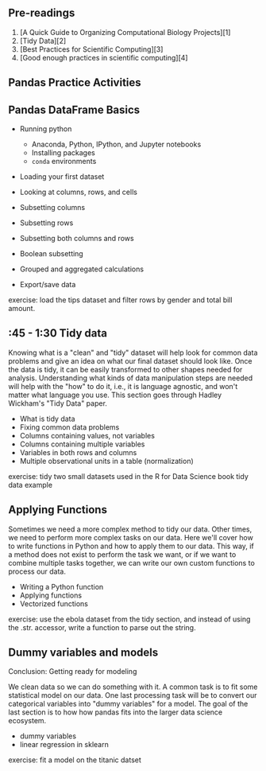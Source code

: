 ## Pre-readings

1. [A Quick Guide to Organizing Computational Biology Projects][1]
2. [Tidy Data][2]
3. [Best Practices for Scientific Computing][3]
4. [Good enough practices in scientific computing][4]

## Pandas Practice Activities

## Pandas DataFrame Basics

- Running python
	- Anaconda, Python, IPython, and Jupyter notebooks
	- Installing packages
	- `conda` environments

- Loading your first dataset
- Looking at columns, rows, and cells
- Subsetting columns
- Subsetting rows
- Subsetting both columns and rows
- Boolean subsetting
- Grouped and aggregated calculations
- Export/save data

exercise: load the tips dataset and filter rows by gender and total bill amount.


## :45 - 1:30 Tidy data

Knowing what is a "clean" and "tidy" dataset will help look for common data problems and give an idea on what our final dataset should look like. Once the data is tidy, it can be easily transformed to other shapes needed for analysis. Understanding what kinds of data manipulation steps are needed will help with the "how" to do it, i.e., it is language agnostic, and won't matter what language you use.  This section goes through Hadley Wickham's "Tidy Data" paper.

- What is tidy data
- Fixing common data problems
- Columns containing values, not variables
- Columns containing multiple variables
- Variables in both rows and columns
- Multiple observational units in a table (normalization)

exercise: tidy two small datasets used in the R for Data Science book tidy data example


## Applying Functions

Sometimes we need a more complex method to tidy our data. Other times, we need to perform more complex tasks on our data. Here we'll cover how to write functions in Python and how to apply them to our data. This way, if a method does not exist to perform the task we want, or if we want to combine multiple tasks together, we can write our own custom functions to process our data.

- Writing a Python function
- Applying functions
- Vectorized functions

exercise: use the ebola dataset from the tidy section, and instead of using the .str. accessor, write a function to parse out the string.

## Dummy variables and models

Conclusion: Getting ready for modeling

We clean data so we can do something with it.
A common task is to fit some statistical model on our data.
One last processing task will be to convert our categorical variables into "dummy variables" for a model.
The goal of the last section is to how how pandas fits into the larger data science ecosystem.

- dummy variables
- linear regression in sklearn

exercise: fit a model on the titanic datset